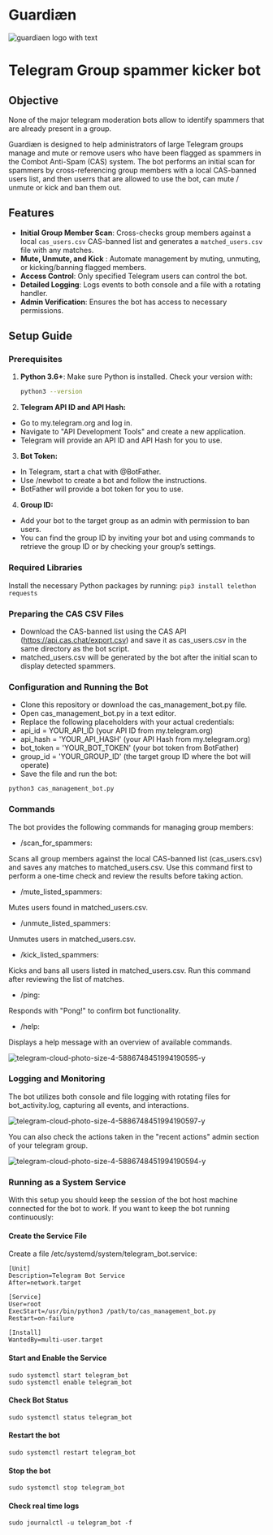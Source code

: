 # Guardiæn
![guardiaen logo with text](https://github.com/user-attachments/assets/0d82fcd9-ee5f-4a02-aa17-ae0c834193fd)


# Telegram Group spammer kicker bot 

## Objective
None of the major telegram moderation bots allow to identify spammers that are already present in a group.

Guardiæn is designed to help administrators of large Telegram groups manage and mute or remove users who have been flagged as spammers in the Combot Anti-Spam (CAS) system. 
The bot performs an initial scan for spammers by cross-referencing group members with a local CAS-banned users list, and then userrs that are allowed to use the bot, can mute / unmute or kick and ban them out. 

## Features

- **Initial Group Member Scan**: Cross-checks group members against a local `cas_users.csv` CAS-banned list and generates a `matched_users.csv` file with any matches.
- **Mute, Unmute, and Kick** : Automate management by muting, unmuting, or kicking/banning flagged members.
- **Access Control**: Only specified Telegram users can control the bot.
- **Detailed Logging**: Logs events to both console and a file with a rotating handler.
- **Admin Verification**: Ensures the bot has access to necessary permissions.

## Setup Guide

### Prerequisites

1. **Python 3.6+**: Make sure Python is installed. Check your version with:
   ```bash
   python3 --version

2. **Telegram API ID and API Hash:**
- Go to my.telegram.org and log in.
- Navigate to "API Development Tools" and create a new application.
- Telegram will provide an API ID and API Hash for you to use.

3. **Bot Token:**

- In Telegram, start a chat with @BotFather.
- Use /newbot to create a bot and follow the instructions.
- BotFather will provide a bot token for you to use.

4. **Group ID:**

- Add your bot to the target group as an admin with permission to ban users.
- You can find the group ID by inviting your bot and using commands to retrieve the group ID or by checking your group’s settings.

### Required Libraries

Install the necessary Python packages by running:
```pip3 install telethon requests```

### Preparing the CAS CSV Files 
- Download the CAS-banned list using the CAS API (https://api.cas.chat/export.csv) and save it as cas_users.csv in the same directory as the bot script.
- matched_users.csv will be generated by the bot after the initial scan to display detected spammers.
  
### Configuration and Running the Bot

- Clone this repository or download the cas_management_bot.py file.
- Open cas_management_bot.py in a text editor.
- Replace the following placeholders with your actual credentials:
- api_id = YOUR_API_ID (your API ID from my.telegram.org)
- api_hash = 'YOUR_API_HASH' (your API Hash from my.telegram.org)
- bot_token = 'YOUR_BOT_TOKEN' (your bot token from BotFather)
- group_id = 'YOUR_GROUP_ID' (the target group ID where the bot will operate)
- Save the file and run the bot:

```python3 cas_management_bot.py```

### Commands
The bot provides the following commands for managing group members:

- /scan_for_spammers:

Scans all group members against the local CAS-banned list (cas_users.csv) and saves any matches to matched_users.csv.
Use this command first to perform a one-time check and review the results before taking action.

- /mute_listed_spammers:

Mutes users found in matched_users.csv.

- /unmute_listed_spammers: 

Unmutes users in matched_users.csv.

- /kick_listed_spammers:

Kicks and bans all users listed in matched_users.csv. Run this command after reviewing the list of matches.

- /ping:

Responds with "Pong!" to confirm bot functionality.

- /help:

Displays a help message with an overview of available commands.

![telegram-cloud-photo-size-4-5886748451994190595-y](https://github.com/user-attachments/assets/40a62e5e-7169-4d1a-a011-d56c84ab120a)


### Logging and Monitoring

The bot utilizes both console and file logging with rotating files for bot_activity.log, capturing all events, and interactions.

![telegram-cloud-photo-size-4-5886748451994190597-y](https://github.com/user-attachments/assets/9e1da1bf-80e8-4e78-94e2-3ff7d6449555)

You can also check the actions taken in the "recent actions" admin section of your telegram group.

![telegram-cloud-photo-size-4-5886748451994190594-y](https://github.com/user-attachments/assets/d287c2fb-7f6e-48b9-ad25-5957c2065279)





### Running as a System Service

With this setup you should keep the session of the bot host machine connected for the bot to work. If you want to keep the bot running continuously:

#### Create the Service File
Create a file /etc/systemd/system/telegram_bot.service:

```
[Unit]
Description=Telegram Bot Service
After=network.target

[Service]
User=root
ExecStart=/usr/bin/python3 /path/to/cas_management_bot.py
Restart=on-failure

[Install]
WantedBy=multi-user.target
```
#### Start and Enable the Service

```sudo systemctl daemon-reload
sudo systemctl start telegram_bot
sudo systemctl enable telegram_bot
```

#### Check Bot Status

```sudo systemctl status telegram_bot```

#### Restart the bot

```sudo systemctl restart telegram_bot```

#### Stop the bot

```sudo systemctl stop telegram_bot```

#### Check real time logs 

```sudo journalctl -u telegram_bot -f```



